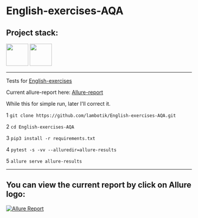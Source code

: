 # English-exercises-AQA
## Project stack:

<img src="https://cdn.jsdelivr.net/gh/devicons/devicon/icons/python/python-original-wordmark.svg" width="60" heigh="60"/> <img src="https://cdn.jsdelivr.net/gh/devicons/devicon/icons/pytest/pytest-original-wordmark.svg" width="60" heigh="60"/> <link rel="stylesheet" href="https://cdn.jsdelivr.net/gh/devicons/devicon@v2.15.1/devicon.min.css">
          
          
          
          
          
          
          


___
Tests for [English-exercises](https://github.com/Areso/English-exercises)

Current allure-report here: [Allure-report](https://lambotik.github.io/English-exercises-AQA/#)

While this for simple run, later I'll correct it.

1 ```git clone https://github.com/lambotik/English-exercises-AQA.git```
   
2 ```cd English-exercises-AQA```
   
3 ```pip3 install -r requirements.txt```
   
4 ```pytest -s -vv --alluredir=allure-results```
   
5 ```allure serve allure-results```
___
## You can view the current report by click on Allure logo: 

[![Allure Report](https://github.com/allure-framework/allure2/blob/master/.idea/icon.png)](https://lambotik.github.io/English-exercises-AQA/)

